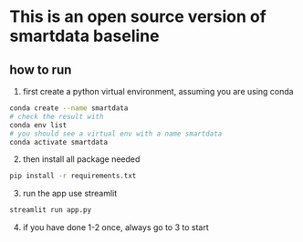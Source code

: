 # This is an open source version of smartdata baseline

## how to run
1. first create a python virtual environment, assuming you are using conda
```bash
conda create --name smartdata
# check the result with 
conda env list
# you should see a virtual env with a name smartdata
conda activate smartdata
```
2. then install all package needed
```bash
pip install -r requirements.txt
```
3.  run the app use streamlit 
```bash
streamlit run app.py
```
4. if you have done 1-2 once, always go to 3 to start